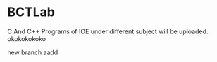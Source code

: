 # BCTLab
C And C++ Programs of IOE under different subject will be uploaded..
okokokokoko

new branch aadd